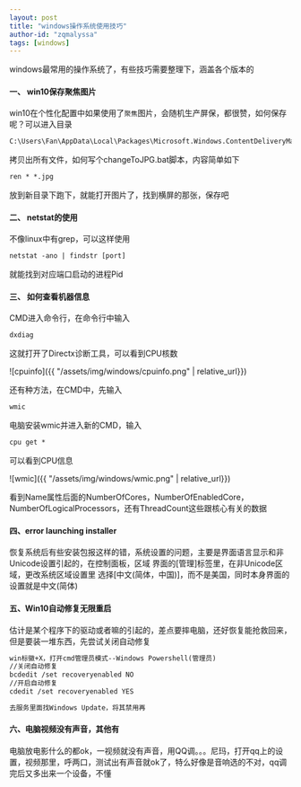 ```yaml
---
layout: post
title: "windows操作系统使用技巧"
author-id: "zqmalyssa"
tags: [windows]
---
```


windows最常用的操作系统了，有些技巧需要整理下，涵盖各个版本的

#### 一、 win10保存聚焦图片

win10在个性化配置中如果使用了`聚焦`图片，会随机生产屏保，都很赞，如何保存呢？可以进入目录

```html
C:\Users\Fan\AppData\Local\Packages\Microsoft.Windows.ContentDeliveryManager_cw5n1h2txyewy\LocalState\Assets
```

拷贝出所有文件，如何写个changeToJPG.bat脚本，内容简单如下

```html
ren * *.jpg
```
放到新目录下跑下，就能打开图片了，找到横屏的那张，保存吧


#### 二、 netstat的使用

不像linux中有grep，可以这样使用

```html
netstat -ano | findstr [port]
```
就能找到对应端口启动的进程Pid


#### 三、 如何查看机器信息

CMD进入命令行，在命令行中输入

```html
dxdiag
```
这就打开了Directx诊断工具，可以看到CPU核数

![cpuinfo]({{ "/assets/img/windows/cpuinfo.png" | relative_url}})

还有种方法，在CMD中，先输入

```html
wmic
```
电脑安装wmic并进入新的CMD，输入

```html
cpu get *
```
可以看到CPU信息

![wmic]({{ "/assets/img/windows/wmic.png" | relative_url}})

看到Name属性后面的NumberOfCores，NumberOfEnabledCore，NumberOfLogicalProcessors，还有ThreadCount这些跟核心有关的数据

#### 四、error launching installer

恢复系统后有些安装包报这样的错，系统设置的问题，主要是界面语言显示和非Unicode设置引起的，在控制面板，区域 界面的[管理]标签里，在非Unicode区域，更改系统区域设置里 选择[中文(简体，中国)]，而不是美国，同时本身界面的设置就是中文(简体)

#### 五、Win10自动修复无限重启

估计是某个程序下的驱动或者嘛的引起的，差点要摔电脑，还好恢复能抢救回来，但是要装一堆东西，先尝试关闭自动修复

```html
win标徽+X，打开cmd管理员模式--Windows Powershell(管理员)
//关闭自动修复
bcdedit /set recoveryenabled NO
//开启自动修复
cdedit /set recoveryenabled YES

去服务里面找Windows Update，将其禁用再
```

#### 六、电脑视频没有声音，其他有

电脑放电影什么的都ok，一视频就没有声音，用QQ调。。。尼玛，打开qq上的设置，视频那里，呼两口，测试出有声音就ok了，特么好像是音响选的不对，qq调完后又多出来一个设备，不懂
